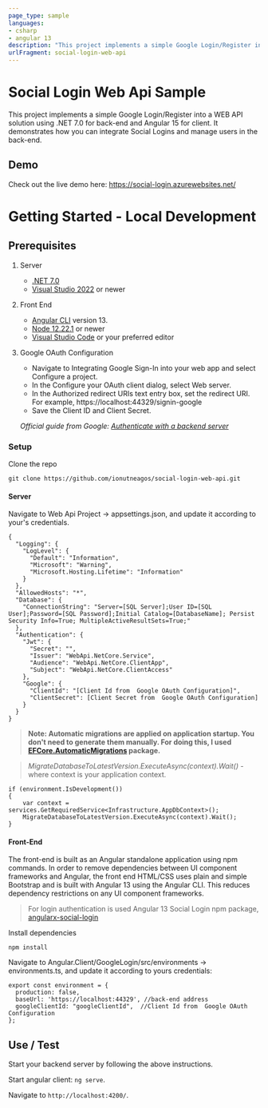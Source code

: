 ```yaml
---
page_type: sample
languages:
- csharp
- angular 13
description: "This project implements a simple Google Login/Register into a WEB API solution using NET 7.0 for back-end and Angular 15 for client."
urlFragment: social-login-web-api
---
```


# Social Login Web Api Sample

This project implements a simple Google Login/Register into a WEB API solution using .NET 7.0 for back-end and Angular 15 for client. It demonstrates how you can integrate Social Logins and manage users in the back-end. 

## Demo
Check out the live demo here: https://social-login.azurewebsites.net/

# Getting Started - Local Development

## Prerequisites

1. Server
   * [.NET 7.0](https://dotnet.microsoft.com/download)
   * [Visual Studio 2022](https://docs.microsoft.com/en-us/visualstudio/install/update-visual-studio) or newer
2. Front End
   * [Angular CLI](https://github.com/angular/angular-cli) version 13.
   * [Node 12.22.1](https://nodejs.org/en/download/) or newer
   * [Visual Studio Code](https://code.visualstudio.com/) or your preferred editor
3. Google OAuth Configuration 
   * Navigate to Integrating Google Sign-In into your web app and select Configure a project.
   * In the Configure your OAuth client dialog, select Web server.
   * In the Authorized redirect URIs text entry box, set the redirect URI. For example, https://localhost:44329/signin-google
   * Save the Client ID and Client Secret.

   _Official guide from Google: [Authenticate with a backend server](https://developers.google.com/identity/sign-in/web/backend-auth)_

### Setup

Clone the repo
```
git clone https://github.com/ionutneagos/social-login-web-api.git
```

#### Server
Navigate to Web Api Project -> appsettings.json, and update it according to your's credentials.
```
{
  "Logging": {
    "LogLevel": {
      "Default": "Information",
      "Microsoft": "Warning",
      "Microsoft.Hosting.Lifetime": "Information"
    }
  },
  "AllowedHosts": "*",
  "Database": {
    "ConnectionString": "Server=[SQL Server];User ID=[SQL User];Password=[SQL Password];Initial Catalog=[DatabaseName]; Persist Security Info=True; MultipleActiveResultSets=True;"
  },
  "Authentication": {
    "Jwt": {
      "Secret": "",
      "Issuer": "WebApi.NetCore.Service",
      "Audience": "WebApi.NetCore.ClientApp",
      "Subject": "WebApi.NetCore.ClientAccess"
    },
    "Google": {
      "ClientId": "[Client Id from  Google OAuth Configuration]",
      "ClientSecret": [Client Secret from  Google OAuth Configuration]
    }
  }
}
```

>**Note: Automatic migrations are applied on application startup. You don't need to generate them manually. For doing this, I used [EFCore.AutomaticMigrations](https://www.nuget.org/packages/EFCore.AutomaticMigrations/) package.**

> *MigrateDatabaseToLatestVersion.ExecuteAsync(context).Wait()* - where context is your application context.
```
if (environment.IsDevelopment())
{
    var context = services.GetRequiredService<Infrastructure.AppDbContext>();
    MigrateDatabaseToLatestVersion.ExecuteAsync(context).Wait();
}
```
#### Front-End
The front-end is built as an Angular standalone application using npm commands. In order to remove dependencies between UI component frameworks and Angular, the front end HTML/CSS uses plain and simple Bootstrap and is built with Angular 13 using the Angular CLI. This reduces dependency restrictions on any UI component frameworks.

>For login authentication is used Angular 13 Social Login npm package, [angularx-social-login](https://www.npmjs.com/package/angularx-social-login)

Install dependencies
```
npm install
```
Navigate to Angular.Client/GoogleLogin/src/environments -> environments.ts, and update it according to yours credentials:
```
export const environment = {
  production: false,
  baseUrl: 'https://localhost:44329', //back-end address
  googleClientId: "googleClientId",  //Client Id from  Google OAuth Configuration
};
```

## Use / Test

Start your backend server by following the above instructions.

Start angular client: `ng serve`. 

Navigate to `http://localhost:4200/`.
